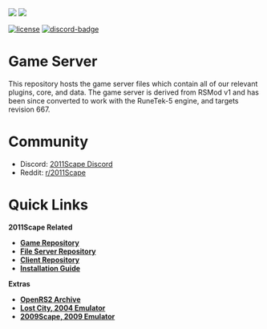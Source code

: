<img src="https://cdn.discordapp.com/attachments/1067274729205010463/1082144752985702451/2011scapelogo.png" />

<img src="https://cdn.discordapp.com/attachments/1067274729205010463/1082144013475397702/image.png" />

[![license][license-badge]][isc] [![discord-badge]][discord]

  
# Game Server

This repository hosts the game server files which contain all of our relevant plugins, core, and data. The game server is derived from RSMod v1 and has been since converted to work with the RuneTek-5 engine, and targets revision 667.

# Community

- Discord: [2011Scape Discord](https://discord.gg/jDbBAKjhxh)
- Reddit: [r/2011Scape](https://www.reddit.com/r/2011scape/)

# Quick Links

<b>2011Scape Related<b>
- [Game Repository](https://github.com/2011Scape/game)
- [File Server Repository](https://github.com/2011Scape/file-server)
- [Client Repository](https://github.com/2011Scape/rs-client)
- [Installation Guide](https://github.com/2011Scape/installation-guide)

<b>Extras</b>
- [OpenRS2 Archive](https://archive.openrs2.org/)
- [Lost City, 2004 Emulator](https://discord.gg/hN3tHUmZEN)
- [2009Scape, 2009 Emulator](https://2009scape.org)

[isc]: https://opensource.org/licenses/LGPL-3.0
[license]: https://github.com/2011Scape/game/blob/main/LICENSE
[license-badge]: https://img.shields.io/badge/license-ISC-informational

[discord]: https://discord.gg/jDbBAKjhxh
[discord-badge]: https://img.shields.io/discord/1066359868908384286?color=%237289da&logo=discord
